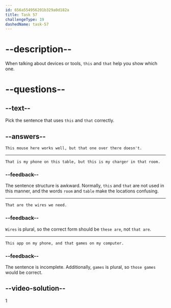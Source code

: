 ```yaml
---
id: 656a554956201b329a0d182a
title: Task 57
challengeType: 19
dashedName: task-57
---
```


# --description--

When talking about devices or tools, `this` and `that` help you show which one.

# --questions--

## --text--

Pick the sentence that uses `this` and `that` correctly.

## --answers--

`This mouse here works well, but that one over there doesn't.`

---

`That is my phone on this table, but this is my charger in that room.`

### --feedback--

The sentence structure is awkward. Normally, `this` and `that` are not used in this manner, and the words `room` and `table` make the locations confusing.

---

`That are the wires we need.`

### --feedback--

`Wires` is plural, so the correct form should be `these are`, not `that are`.

---

`This app on my phone, and that games on my computer.`

### --feedback--

The sentence is incomplete. Additionally, `games` is plural, so `those games` would be correct.

## --video-solution--

1
